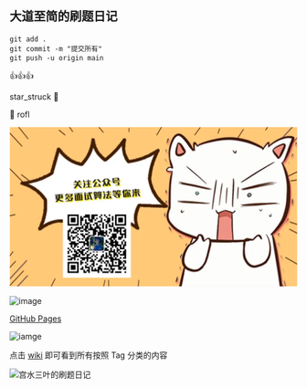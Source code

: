 
## 大道至简的刷题日记
```
git add .
git commit -m "提交所有"
git push -u origin main
```
👍👍👍



star_struck
🤩

🤣
rofl

![imagessss](./markdown.png)

![image](https://myoctocat.com/assets/images/base-octocat.svg)

[GitHub Pages](https://github.com/renshikun-ByteDance/Optimus-LeetCode/edit/main/%E4%BA%8C%E5%88%86.md)

<!-- ![image](https://myoctocat.com/assets/images/base-octocat.svg)
 -->
![iamge](https://image.baidu.com/search/detail?ct=503316480&z=0&ipn=d&word=%E5%9B%BE%E7%89%872022%E6%96%B0%E5%9B%BE%E7%89%87&step_word=&hs=0&pn=0&spn=0&di=224730&pi=0&rn=1&tn=baiduimagedetail&is=0%2C0&istype=0&ie=utf-8&oe=utf-8&in=&cl=2&lm=-1&st=undefined&cs=1993801845%2C406352535&os=3350751013%2C3902958752&simid=3440571656%2C226006307&adpicid=0&lpn=0&ln=1877&fr=&fmq=1644735406305_R&fm=&ic=undefined&s=undefined&hd=undefined&latest=undefined&copyright=undefined&se=&sme=&tab=0&width=undefined&height=undefined&face=undefined&ist=&jit=&cg=&bdtype=0&oriquery=&objurl=https%3A%2F%2Fgimg2.baidu.com%2Fimage_search%2Fsrc%3Dhttp%3A%2F%2Fimg.tukuppt.com%2Fpng_preview%2F00%2F35%2F65%2FK3L3SnCFDl.jpg!%2Ffw%2F780%26refer%3Dhttp%3A%2F%2Fimg.tukuppt.com%26app%3D2002%26size%3Df9999%2C10000%26q%3Da80%26n%3D0%26g%3D0n%26fmt%3Djpeg%3Fsec%3D1647327422%26t%3D97a53c28988f6268c709ea5b0cb027ab&fromurl=ippr_z2C%24qAzdH3FAzdH3Fooo_z%26e3Bp7h7rrp_z%26e3Bv54AzdH3F47kwgAzdH3Fhko4ghhe_z%26e3Bip4s&gsm=1&rpstart=0&rpnum=0&islist=&querylist=&nojc=undefined&dyTabStr=MCwzLDIsNiwxLDQsNSw3LDgsOQ%3D%3D)


点击 [wiki](https://github.com/SharingSource/LogicStack-LeetCode/wiki) 即可看到所有按照 Tag 分类的内容 


![宫水三叶的刷题日记](https://oscimg.oschina.net/oscnet/up-19688dc1af05cf8bdea43b2a863038ab9e5.png)
